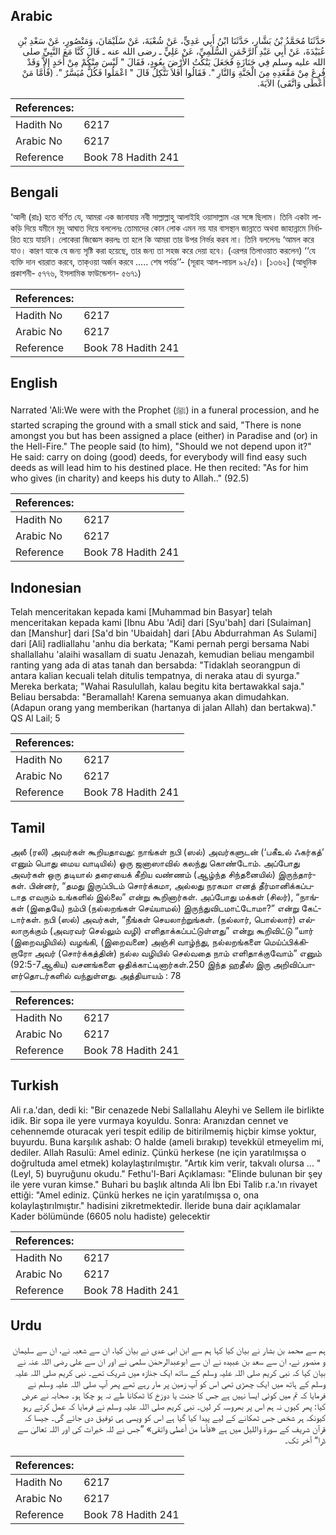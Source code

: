 ## Arabic


<div dir="rtl" lang="ar" style={{fontSize:'larger',backgroundColor:'#f8f9fa',padding:20}}>
حَدَّثَنَا مُحَمَّدُ بْنُ بَشَّارٍ، حَدَّثَنَا ابْنُ أَبِي عَدِيٍّ، عَنْ شُعْبَةَ، عَنْ سُلَيْمَانَ، وَمَنْصُورٍ، عَنْ سَعْدِ بْنِ عُبَيْدَةَ، عَنْ أَبِي عَبْدِ الرَّحْمَنِ السُّلَمِيِّ، عَنْ عَلِيٍّ ـ رضى الله عنه ـ قَالَ كُنَّا مَعَ النَّبِيِّ صلى الله عليه وسلم فِي جَنَازَةٍ فَجَعَلَ يَنْكُتُ الأَرْضَ بِعُودٍ، فَقَالَ ‏"‏ لَيْسَ مِنْكُمْ مِنْ أَحَدٍ إِلاَّ وَقَدْ فُرِغَ مِنْ مَقْعَدِهِ مِنَ الْجَنَّةِ وَالنَّارِ ‏"‏‏.‏ فَقَالُوا أَفَلاَ نَتَّكِلُ قَالَ ‏"‏ اعْمَلُوا فَكُلٌّ مُيَسَّرٌ ‏"‏‏.‏ ‏(‏فَأَمَّا مَنْ أَعْطَى وَاتَّقَى‏)‏ الآيَةَ‏.‏
</div>
<div style={{backgroundColor:'#f8f9fa',padding:20, marginBottom: 10}}><table> <thead> <tr> <th>References:</th> <th></th> </tr> </thead> <tbody><tr><td>Hadith No</td><td>6217</td></tr><tr><td>Arabic No</td><td>6217</td></tr><tr><td>Reference</td><td>Book 78 Hadith 241</td></tr></tbody></table></div>

## Bengali


<div dir="ltr" lang="bn" style={{fontSize:'larger',backgroundColor:'#f8f9fa',padding:20}}>
‘আলী (রাঃ) হতে বর্ণিত যে, আমরা এক জানাযায় নবী সাল্লাল্লাহু আলাইহি ওয়াসাল্লাম এর সঙ্গে ছিলাম। তিনি একটা লাকড়ি দিয়ে যমীনে মৃদু আঘাত দিয়ে বললেনঃ তোমাদের কোন লোক এমন নয় যার বাসস্থান জান্নাতে অথবা জাহান্নামে নির্ধারিত হয়ে যায়নি। লোকেরা জিজ্ঞেস করলঃ তা হলে কি আমরা তার উপর নির্ভর করব না। তিনি বললেনঃ ‘আমল করে যাও। কারণ যাকে যে জন্য সৃষ্টি করা হয়েছে, তার জন্য তা সহজ করে দেয়া হবে। (এরপর তিলাওয়াত করলেন) ‘‘যে ব্যক্তি দান খয়রাত করবে, তাক্ওয়া অর্জন করবে ..... শেষ পর্যন্ত’’- (সূরাহ আল-লায়ল ৯২/৫)। [১৩৬২] (আধুনিক প্রকাশনী- ৫৭৭৬, ইসলামিক ফাউন্ডেশন- ৫৬৭১)
</div>
<div style={{backgroundColor:'#f8f9fa',padding:20, marginBottom: 10}}><table> <thead> <tr> <th>References:</th> <th></th> </tr> </thead> <tbody><tr><td>Hadith No</td><td>6217</td></tr><tr><td>Arabic No</td><td>6217</td></tr><tr><td>Reference</td><td>Book 78 Hadith 241</td></tr></tbody></table></div>

## English


<div dir="ltr" lang="en" style={{fontSize:'larger',backgroundColor:'#f8f9fa',padding:20}}>
Narrated 'Ali:We were with the Prophet (ﷺ) in a funeral procession, and he started scraping the ground with a small stick and said, "There is none amongst you but has been assigned a place (either) in Paradise and (or) in the Hell-Fire." The people said (to him), "Should we not depend upon it?" He said: carry on doing (good) deeds, for everybody will find easy such deeds as will lead him to his destined place. He then recited: "As for him who gives (in charity) and keeps his duty to Allah.." (92.5)
</div>
<div style={{backgroundColor:'#f8f9fa',padding:20, marginBottom: 10}}><table> <thead> <tr> <th>References:</th> <th></th> </tr> </thead> <tbody><tr><td>Hadith No</td><td>6217</td></tr><tr><td>Arabic No</td><td>6217</td></tr><tr><td>Reference</td><td>Book 78 Hadith 241</td></tr></tbody></table></div>

## Indonesian


<div dir="ltr" lang="id" style={{fontSize:'larger',backgroundColor:'#f8f9fa',padding:20}}>
Telah menceritakan kepada kami [Muhammad bin Basyar] telah menceritakan kepada kami [Ibnu Abu 'Adi] dari [Syu'bah] dari [Sulaiman] dan [Manshur] dari [Sa'd bin 'Ubaidah] dari [Abu Abdurrahman As Sulami] dari [Ali] radliallahu 'anhu dia berkata; "Kami pernah pergi bersama Nabi shallallahu 'alaihi wasallam di suatu Jenazah, kemudian beliau mengambil ranting yang ada di atas tanah dan bersabda: "Tidaklah seorangpun di antara kalian kecuali telah ditulis tempatnya, di neraka atau di syurga." Mereka berkata; "Wahai Rasulullah, kalau begitu kita bertawakkal saja." Beliau bersabda: "Beramallah! Karena semuanya akan dimudahkan. (Adapun orang yang memberikan (hartanya di jalan Allah) dan bertakwa)." QS Al Lail; 5
</div>
<div style={{backgroundColor:'#f8f9fa',padding:20, marginBottom: 10}}><table> <thead> <tr> <th>References:</th> <th></th> </tr> </thead> <tbody><tr><td>Hadith No</td><td>6217</td></tr><tr><td>Arabic No</td><td>6217</td></tr><tr><td>Reference</td><td>Book 78 Hadith 241</td></tr></tbody></table></div>

## Tamil


<div dir="ltr" lang="ta" style={{fontSize:'larger',backgroundColor:'#f8f9fa',padding:20}}>
அலீ (ரலி) அவர்கள் கூறியதாவது: நாங்கள் நபி (ஸல்) அவர்களுடன் (‘பகீஉல் ஃகர்கத்’ எனும் பொது மைய வாடியில்) ஒரு ஜனாஸாவில் கலந்து கொண்டோம். அப்போது அவர்கள் ஒரு தடியால் தரையைக் கீறிய வண்ணம் (ஆழ்ந்த சிந்தனையில்) இருந்தார்கள். பின்னர், “தமது இருப்பிடம் சொர்க்கமா, அல்லது நரகமா எனத் தீர்மானிக்கப்படாத எவரும் உங்களில் இல்லை” என்று கூறினார்கள். அப்போது மக்கள் (சிலர்), “நாங்கள் (இதையே) நம்பி (நல்லறங்கள் செய்யாமல்) இருந்துவிடமாட்டோமா?” என்று கேட்டார்கள். நபி (ஸல்) அவர்கள், “நீங்கள் செயலாற்றுங்கள். (நல்லார், பொல்லார்) எல்லாருக்கும் (அவரவர் செல்லும் வழி) எளிதாக்கப்பட்டுள்ளது” என்று கூறிவிட்டு “யார் (இறைவழியில்) வழங்கி, (இறைவனை) அஞ்சி வாழ்ந்து, நல்லறங்களை மெய்ப்பிக்கிறாரோ அவர் (சொர்க்கத்தின்) நல்ல வழியில் செல்வதை நாம் எளிதாக்குவோம்” எனும் (92:5-7ஆகிய) வசனங்களை ஓதிக்காட்டினார்கள்.250 இந்த ஹதீஸ் இரு அறிவிப்பாளர்தொடர்களில் வந்துள்ளது. அத்தியாயம் : 78
</div>
<div style={{backgroundColor:'#f8f9fa',padding:20, marginBottom: 10}}><table> <thead> <tr> <th>References:</th> <th></th> </tr> </thead> <tbody><tr><td>Hadith No</td><td>6217</td></tr><tr><td>Arabic No</td><td>6217</td></tr><tr><td>Reference</td><td>Book 78 Hadith 241</td></tr></tbody></table></div>

## Turkish


<div dir="ltr" lang="tr" style={{fontSize:'larger',backgroundColor:'#f8f9fa',padding:20}}>
Ali r.a.'dan, dedi ki: "Bir cenazede Nebi Sallallahu Aleyhi ve Sellem ile birlikte idik. Bir sopa ile yere vurmaya koyuldu. Sonra: Aranızdan cennet ve cehennemde oturacak yeri tespit edilip de bitirilmemiş hiçbir kimse yoktur, buyurdu. Buna karşılık ashab: O halde (ameli bırakıp) tevekkül etmeyelim mi, dediler. Allah Rasulü: Amel ediniz. Çünkü herkese (ne için yaratılmışsa o doğrultuda amel etmek) kolaylaştırılmıştır. "Artık kim verir, takvalı olursa ... "(Leyl, 5) buyruğunu okudu." Fethu'l-Bari Açıklaması: "Elinde bulunan bir şey ile yere vuran kimse." Buhari bu başlık altında Ali İbn Ebi Talib r.a.'ın rivayet ettiği: "Amel ediniz. Çünkü herkes ne için yaratılmışsa o, ona kolaylaştırılmıştır." hadisini zikretmektedir. İleride buna dair açıklamalar Kader bölümünde (6605 nolu hadiste) gelecektir
</div>
<div style={{backgroundColor:'#f8f9fa',padding:20, marginBottom: 10}}><table> <thead> <tr> <th>References:</th> <th></th> </tr> </thead> <tbody><tr><td>Hadith No</td><td>6217</td></tr><tr><td>Arabic No</td><td>6217</td></tr><tr><td>Reference</td><td>Book 78 Hadith 241</td></tr></tbody></table></div>

## Urdu


<div dir="rtl" lang="ur" style={{fontSize:'larger',backgroundColor:'#f8f9fa',padding:20}}>
ہم سے محمد بن بشار نے بیان کیا کہا ہم سے ابن ابی عدی نے بیان کیا، ان سے شعبہ نے، ان سے سلیمان و منصور نے، ان سے سعد بن عبیدہ نے ان سے ابوعبدالرحمٰن سلمی نے اور ان سے علی رضی اللہ عنہ نے بیان کیا کہ نبی کریم صلی اللہ علیہ وسلم کے ساتھ ایک جنازہ میں شریک تھے۔ نبی کریم صلی اللہ علیہ وسلم کے ہاتھ میں ایک چھڑی تھی اس کو آپ زمین پر مار رہے تھے پھر آپ صلی اللہ علیہ وسلم نے فرمایا کہ تم میں کوئی ایسا نہیں ہے جس کا جنت یا دوزخ کا ٹھکانا طے نہ ہو چکا ہو۔ صحابہ نے عرض کیا: پھر کیوں نہ ہم اس پر بھروسہ کر لیں۔ نبی کریم صلی اللہ علیہ وسلم نے فرمایا کہ عمل کرتے رہو کیونکہ ہر شخص جس ٹھکانے کے لیے پیدا کیا گیا ہے اس کو ویسی ہی توفیق دی جائے گی۔ جیسا کہ قرآن شریف کے سورۃ واللیل میں ہے «فأما من أعطى واتقى‏» ”جس نے للہ خیرات کی اور اللہ تعالیٰ سے ڈرا“ آخر تک۔
</div>
<div style={{backgroundColor:'#f8f9fa',padding:20, marginBottom: 10}}><table> <thead> <tr> <th>References:</th> <th></th> </tr> </thead> <tbody><tr><td>Hadith No</td><td>6217</td></tr><tr><td>Arabic No</td><td>6217</td></tr><tr><td>Reference</td><td>Book 78 Hadith 241</td></tr></tbody></table></div>